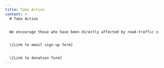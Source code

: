 ```yaml
---
title: Take Action
content: >-
  # Take Action


  We encourage those who have been directly affected by road-traffic violence and allies to our work to get involved.


  \[Link to email sign-up form]


  \[Link to donation form]
---
```

